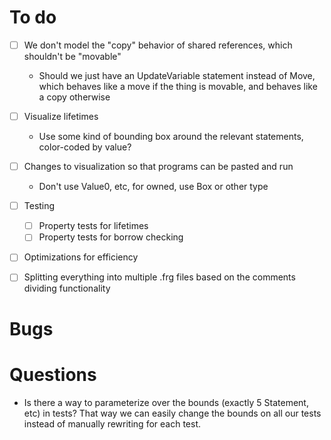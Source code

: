 # To do

- [ ] We don't model the "copy" behavior of shared references, which shouldn't be "movable"

  - Should we just have an UpdateVariable statement instead of Move, which
    behaves like a move if the thing is movable, and behaves like a copy otherwise

- [ ] Visualize lifetimes

  - Use some kind of bounding box around the relevant statements, color-coded by value?

- [ ] Changes to visualization so that programs can be pasted and run

  - Don't use Value0, etc, for owned, use Box or other type

- [ ] Testing

  - [ ] Property tests for lifetimes
  - [ ] Property tests for borrow checking

- [ ] Optimizations for efficiency

- [ ] Splitting everything into multiple .frg files based on the comments dividing functionality

# Bugs

# Questions

- Is there a way to parameterize over the bounds (exactly 5 Statement, etc)
  in tests? That way we can easily change the bounds on all our tests instead
  of manually rewriting for each test.

